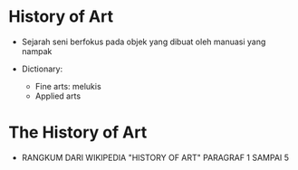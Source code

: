 # History of Art

- Sejarah seni berfokus pada objek yang dibuat oleh manuasi yang nampak

- Dictionary:
    - Fine arts: melukis
    - Applied arts

# The History of Art
- RANGKUM DARI WIKIPEDIA "HISTORY OF ART" PARAGRAF 1 SAMPAI 5